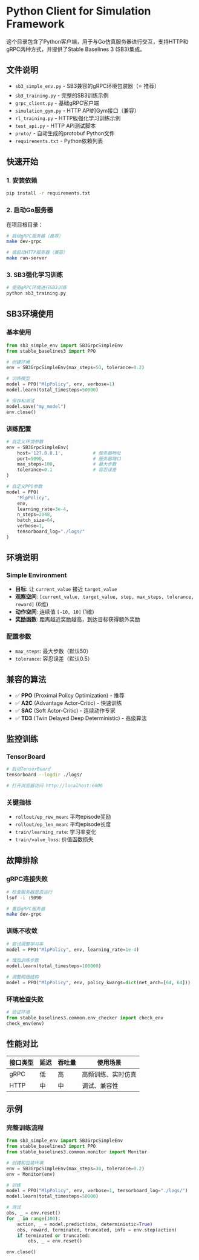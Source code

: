# Python Client for Simulation Framework

这个目录包含了Python客户端，用于与Go仿真服务器进行交互，支持HTTP和gRPC两种方式，并提供了Stable Baselines 3 (SB3)集成。

## 文件说明

- `sb3_simple_env.py` - SB3兼容的gRPC环境包装器（⭐ 推荐）
- `sb3_training.py` - 完整的SB3训练示例
- `grpc_client.py` - 基础gRPC客户端
- `simulation_gym.py` - HTTP API的Gym接口（兼容）
- `rl_training.py` - HTTP版强化学习训练示例
- `test_api.py` - HTTP API测试脚本
- `proto/` - 自动生成的protobuf Python文件
- `requirements.txt` - Python依赖列表

## 快速开始

### 1. 安装依赖

```bash
pip install -r requirements.txt
```

### 2. 启动Go服务器

在项目根目录：
```bash
# 启动gRPC服务器（推荐）
make dev-grpc

# 或启动HTTP服务器（兼容）
make run-server
```

### 3. SB3强化学习训练

```bash
# 使用gRPC环境进行SB3训练
python sb3_training.py
```

## SB3环境使用

### 基本使用

```python
from sb3_simple_env import SB3GrpcSimpleEnv
from stable_baselines3 import PPO

# 创建环境
env = SB3GrpcSimpleEnv(max_steps=50, tolerance=0.2)

# 训练模型
model = PPO("MlpPolicy", env, verbose=1)
model.learn(total_timesteps=50000)

# 保存和测试
model.save("my_model")
env.close()
```

### 训练配置

```python
# 自定义环境参数
env = SB3GrpcSimpleEnv(
    host='127.0.0.1',           # 服务器地址
    port=9090,                  # 服务器端口
    max_steps=100,              # 最大步数
    tolerance=0.1               # 容忍误差
)

# 自定义PPO参数
model = PPO(
    "MlpPolicy", 
    env,
    learning_rate=3e-4,
    n_steps=2048,
    batch_size=64,
    verbose=1,
    tensorboard_log="./logs/"
)
```

## 环境说明

### Simple Environment
- **目标**: 让 `current_value` 接近 `target_value`
- **观察空间**: `[current_value, target_value, step, max_steps, tolerance, reward]` (6维)
- **动作空间**: 连续值 `[-10, 10]` (1维)
- **奖励函数**: 距离越近奖励越高，到达目标获得额外奖励

### 配置参数
- `max_steps`: 最大步数（默认50）
- `tolerance`: 容忍误差（默认0.5）

## 兼容的算法

- ✅ **PPO** (Proximal Policy Optimization) - 推荐
- ✅ **A2C** (Advantage Actor-Critic) - 快速训练
- ✅ **SAC** (Soft Actor-Critic) - 连续动作专家
- ✅ **TD3** (Twin Delayed Deep Deterministic) - 高级算法

## 监控训练

### TensorBoard
```bash
# 启动TensorBoard
tensorboard --logdir ./logs/

# 打开浏览器访问 http://localhost:6006
```

### 关键指标
- `rollout/ep_rew_mean`: 平均episode奖励
- `rollout/ep_len_mean`: 平均episode长度  
- `train/learning_rate`: 学习率变化
- `train/value_loss`: 价值函数损失

## 故障排除

### gRPC连接失败
```bash
# 检查服务器是否运行
lsof -i :9090

# 重启gRPC服务器
make dev-grpc
```

### 训练不收敛
```python
# 尝试调整学习率
model = PPO("MlpPolicy", env, learning_rate=1e-4)

# 增加训练步数
model.learn(total_timesteps=100000)

# 调整网络结构
model = PPO("MlpPolicy", env, policy_kwargs=dict(net_arch=[64, 64]))
```

### 环境检查失败
```python
# 验证环境
from stable_baselines3.common.env_checker import check_env
check_env(env)
```

## 性能对比

| 接口类型 | 延迟 | 吞吐量 | 使用场景           |
| -------- | ---- | ------ | ------------------ |
| gRPC     | 低   | 高     | 高频训练、实时仿真 |
| HTTP     | 中   | 中     | 调试、兼容性       |

## 示例

### 完整训练流程
```python
from sb3_simple_env import SB3GrpcSimpleEnv
from stable_baselines3 import PPO
from stable_baselines3.common.monitor import Monitor

# 创建和包装环境
env = SB3GrpcSimpleEnv(max_steps=30, tolerance=0.2)
env = Monitor(env)

# 训练
model = PPO("MlpPolicy", env, verbose=1, tensorboard_log="./logs/")
model.learn(total_timesteps=50000)

# 测试
obs, _ = env.reset()
for _ in range(100):
    action, _ = model.predict(obs, deterministic=True)
    obs, reward, terminated, truncated, info = env.step(action)
    if terminated or truncated:
        obs, _ = env.reset()

env.close()
```
